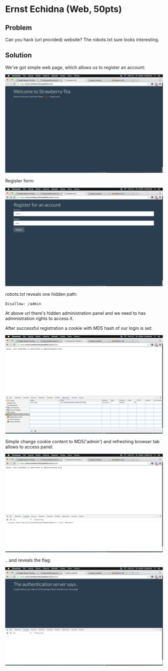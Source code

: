 # Ernst Echidna (Web, 50pts)

## Problem

Can you hack (url provided) website? The robots.txt sure looks interesting.

## Solution


We've got simple web page, which allows us to register an account:

![Ernst Echidna](assets/1.png)

Register form:

![Ernst Echidna](assets/2.png)

_robots.txt_ reveals one hidden path:

```
Disallow: /admin
```

At above url there's hidden administration panel and we need to has administration rights to access it.

After successful registration a cookie with MD5 hash of our login is set:

![Ernst Echidna](assets/3.png)

Simple change cookie content to MD5('admin') and refreshing browser tab allows to access panel:

![Ernst Echidna](assets/4.png)


...and reveals the flag:

![Ernst Echidna](assets/5.png)
